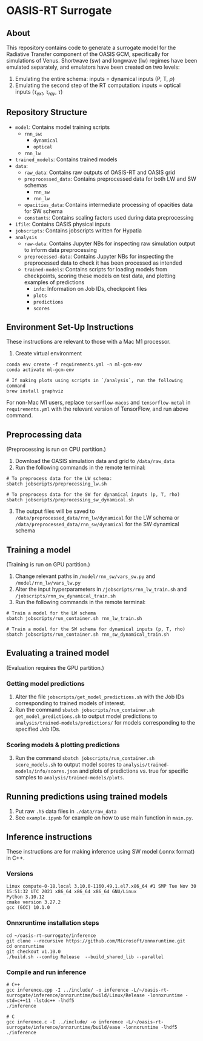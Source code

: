# OASIS-RT Surrogate

## About

This repository contains code to generate a surrogate model for the Radiative Transfer component of the OASIS GCM, specifically for simulations of Venus.
Shortwave (sw) and longwave (lw) regimes have been emulated separately, and emulators have been created on two levels:
  1. Emulating the entire schema: inputs = dynamical inputs (P, T, $\rho$)
  2. Emulating the second step of the RT computation: inputs = optical inputs ($\tau_{ext}$, $\tau_{ray}$, $\tau$) 

## Repository Structure

- `model`: Contains model training scripts
  - `rnn_sw`:
      - `dynamical`
      - `optical`
  - `rnn_lw`
- `trained_models`: Contains trained models
- `data`:
  - `raw_data`: Contains raw outputs of OASIS-RT and OASIS grid
  - `preprocessed_data`: Contains preprocessed data for both LW and SW schemas
    - `rnn_sw`
    - `rnn_lw`
  - `opacities_data`: Contains intermediate processing of opacities data for SW schema
  - `constants`: Contains scaling factors used during data preprocessing
- `ifile`: Contains OASIS physical inputs
- `jobscripts`: Contains jobscripts written for Hypatia
- `analysis`
  - `raw-data`: Contains Jupyter NBs for inspecting raw simulation output to inform data preprocessing
  - `preprocessed-data`: Contains Jupyter NBs for inspecting the preprocessed data to check it has been processed as intended
  - `trained-models`: Contains scripts for loading models from checkpoints, scoring these models on test data, and plotting examples of predictions
    - `info`: Information on Job IDs, checkpoint files
    - `plots`
    - `predictions`
    - `scores`

## Environment Set-Up Instructions
These instructions are relevant to those with a Mac M1 processor.

1. Create virtual environment
```
conda env create -f requirements.yml -n ml-gcm-env
conda activate ml-gcm-env

# If making plots using scripts in `/analysis`, run the following command
brew install graphviz
```

For non-Mac M1 users, replace `tensorflow-macos` and `tensorflow-metal` in `requirements.yml` with the relevant version of TensorFlow, and run above command. 

## Preprocessing data
(Preprocessing is run on CPU partition.)

1. Download the OASIS simulation data and grid to `/data/raw_data`
2. Run the following commands in the remote terminal:
  ```
  # To preprocess data for the LW schema:
  sbatch jobscripts/preprocessing_lw.sh

  # To preprocess data for the SW for dynamical inputs (p, T, rho)
  sbatch jobscripts/preprocessing_sw_dynamical.sh
  ```
3. The output files will be saved to `/data/preprocessed_data/rnn_lw/dynamical` for the LW schema or `/data/preprocessed_data/rnn_sw/dynamical` for the SW dynamical schema

## Training a model
(Training is run on GPU partition.)

1. Change relevant paths in `/model/rnn_sw/vars_sw.py` and `/model/rnn_lw/vars_lw.py`
2. Alter the input hyperparameters in `/jobscripts/rnn_lw_train.sh` and `/jobscripts/rnn_sw_dynamical_train.sh`
3. Run the following commands in the remote terminal:
  ```
  # Train a model for the LW schema
  sbatch jobscripts/run_container.sh rnn_lw_train.sh

  # Train a model for the SW schema for dynamical inputs (p, T, rho)
  sbatch jobscripts/run_container.sh rnn_sw_dynamical_train.sh
  ```

## Evaluating a trained model
(Evaluation requires the GPU partition.)

### Getting model predictions
1. Alter the file `jobscripts/get_model_predictions.sh` with the Job IDs corresponding to trained models of interest.
2. Run the command `sbatch jobscripts/run_container.sh get_model_predictions.sh` to output model predictions to `analysis/trained-models/predictions/` for models corresponding to the specified Job IDs.

### Scoring models & plotting predictions
3. Run the command `sbatch jobscripts/run_container.sh score_models.sh` to output model scores to `analysis/trained-models/info/scores.json` and plots of predictions vs. true for specific samples to `analysis/trained-models/plots`.

## Running predictions using trained models

1. Put raw `.h5` data files in `./data/raw_data`
2. See `example.ipynb` for example on how to use main function in `main.py`.

## Inference instructions
These instructions are for making inference using SW model (.onnx format) in C++.

### Versions
```
Linux compute-0-18.local 3.10.0-1160.49.1.el7.x86_64 #1 SMP Tue Nov 30 15:51:32 UTC 2021 x86_64 x86_64 x86_64 GNU/Linux
Python 3.10.12
cmake version 3.27.2
gcc (GCC) 10.1.0
```

### Onnxruntime installation steps
```
cd ~/oasis-rt-surrogate/inference
git clone --recursive https://github.com/Microsoft/onnxruntime.git
cd onnxruntime
git checkout v1.10.0
./build.sh --config Release  --build_shared_lib --parallel
```

### Compile and run inference
```
# C++
gcc inference.cpp -I ../include/ -o inference -L/~/oasis-rt-surrogate/inference/onnxruntime/build/Linux/Release -lonnxruntime -std=c++11 -lstdc++ -lhdf5
./inference

# C
gcc inference.c -I ../include/ -o inference -L/~/oasis-rt-surrogate/inference/onnxruntime/build/ease -lonnxruntime -lhdf5
./inference
```